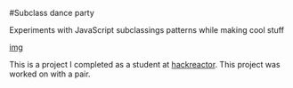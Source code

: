 #Subclass dance party

Experiments with JavaScript subclassings patterns while making cool stuff

[img](src/img/screenshot.png)

This is a project I completed as a student at [hackreactor](http://hackreactor.com). This project was worked on with a pair.
